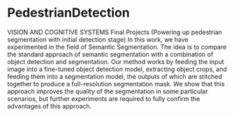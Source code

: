 # PedestrianDetection
VISION AND COGNITIVE SYSTEMS Final Projects (Powering up pedestrian segmentation with initial detection stage)
In this work, we have experimented in the field of Semantic Segmentation. The idea is to compare the standard
approach of semantic segmentation with a combination of
object detection and segmentation. Our method works by
feeding the input image into a fine-tuned object detection
model, extracting object crops, and feeding them into a segmentation model, the outputs of which are stitched together
to produce a full-resolution segmentation mask. We show
that this approach improves the quality of the segmentation
in some particular scenarios, but further experiments are
required to fully confirm the advantages of this approach.
